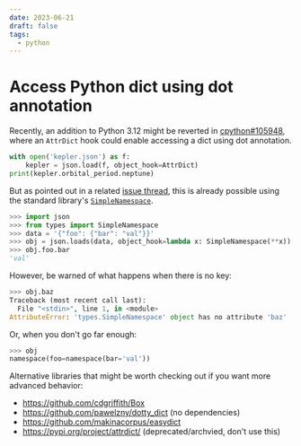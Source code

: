 ```yaml
---
date: 2023-06-21
draft: false
tags:
  - python
---
```


# Access Python dict using dot annotation

Recently, an addition to Python 3.12 might be reverted in [cpython#105948](https://github.com/python/cpython/pull/105948), where an `AttrDict` hook could enable accessing a dict using dot annotation.

```python
with open('kepler.json') as f:
    kepler = json.load(f, object_hook=AttrDict)
print(kepler.orbital_period.neptune)
```

But as pointed out in a related [issue thread](https://github.com/python/cpython/issues/96145#issuecomment-1599508607), this is already possible using the standard library's [`SimpleNamespace`](https://docs.python.org/3/library/types.html#types.SimpleNamespace).

```python
>>> import json
>>> from types import SimpleNamespace
>>> data = '{"foo": {"bar": "val"}}'
>>> obj = json.loads(data, object_hook=lambda x: SimpleNamespace(**x))
>>> obj.foo.bar
'val'
```

However, be warned of what happens when there is no key:

```python
>>> obj.baz
Traceback (most recent call last):
  File "<stdin>", line 1, in <module>
AttributeError: 'types.SimpleNamespace' object has no attribute 'baz'
```

Or, when you don't go far enough:

```python
>>> obj
namespace(foo=namespace(bar='val'))
```

Alternative libraries that might be worth checking out if you want more advanced behavior:

- https://github.com/cdgriffith/Box
- https://github.com/pawelzny/dotty_dict (no dependencies)
- https://github.com/makinacorpus/easydict
- https://pypi.org/project/attrdict/ (deprecated/archvied, don't use this)
